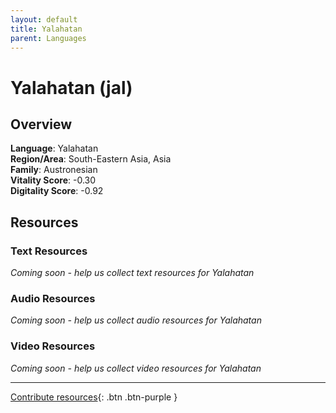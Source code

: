 ```yaml
---
layout: default
title: Yalahatan
parent: Languages
---
```


# Yalahatan (jal)

## Overview

**Language**: Yalahatan  
**Region/Area**: South-Eastern Asia, Asia  
**Family**: Austronesian  
**Vitality Score**: -0.30  
**Digitality Score**: -0.92  

## Resources

### Text Resources
*Coming soon - help us collect text resources for Yalahatan*

### Audio Resources
*Coming soon - help us collect audio resources for Yalahatan*

### Video Resources
*Coming soon - help us collect video resources for Yalahatan*

---

[Contribute resources](https://fairtrain.github.io/){: .btn .btn-purple }
